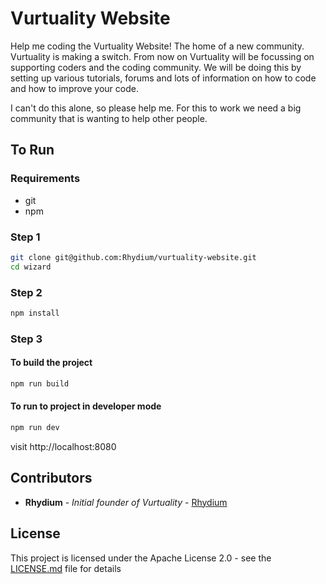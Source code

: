 # Vurtuality Website

Help me coding the Vurtuality Website! The home of a new community.
Vurtuality is making a switch. From now on Vurtuality will be focussing on supporting coders and the coding community.
We will be doing this by setting up various tutorials, forums and lots of information on how to code and how to improve your code.

I can't do this alone, so please help me. For this to work we need a big community that is wanting to help other people.

## To Run

### Requirements
- git
- npm

### Step 1

```bash
git clone git@github.com:Rhydium/vurtuality-website.git
cd wizard
```

### Step 2

```bash
npm install
```

### Step 3

#### To build the project
```bash
npm run build
```

#### To run to project in developer mode
```bash
npm run dev
```
visit http://localhost:8080

## Contributors

* **Rhydium** - *Initial founder of Vurtuality* - [Rhydium](https://github.com/Rhydium)

## License

This project is licensed under the Apache License 2.0 - see the [LICENSE.md](LICENSE.md) file for details

